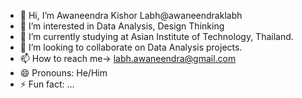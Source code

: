 - 👋 Hi, I’m Awaneendra Kishor Labh@awaneendraklabh
- 👀 I’m interested in Data Analysis, Design Thinking
- 🌱 I’m currently studying at Asian Institute of Technology, Thailand.
- 💞️ I’m looking to collaborate on Data Analysis projects.
- 📫 How to reach me-> labh.awaneendra@gmail.com
- 😄 Pronouns: He/Him
- ⚡ Fun fact: ...

<!---
awaneendraklabh/awaneendraklabh is a ✨ special ✨ repository because its `README.md` (this file) appears on your GitHub profile.
You can click the Preview link to take a look at your changes.
--->
